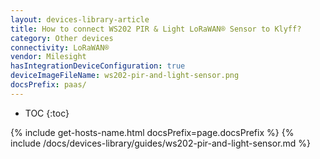 ```yaml
---
layout: devices-library-article
title: How to connect WS202 PIR & Light LoRaWAN® Sensor to Klyff?
category: Other devices
connectivity: LoRaWAN®
vendor: Milesight
hasIntegrationDeviceConfiguration: true
deviceImageFileName: ws202-pir-and-light-sensor.png
docsPrefix: paas/
---
```


* TOC
{:toc}

{% include get-hosts-name.html docsPrefix=page.docsPrefix %}
{% include /docs/devices-library/guides/ws202-pir-and-light-sensor.md %}
